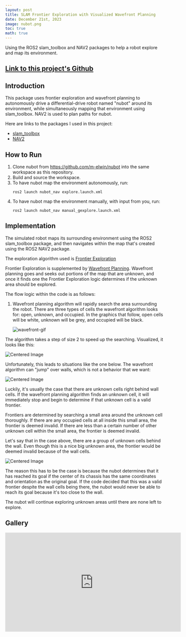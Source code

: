 ```yaml
---
layout: post
title: SLAM Frontier Exploration with Visualized Wavefront Planning
date: December 21st, 2023
image: nubot.png
toc: true
math: true
---
```

Using the ROS2 slam_toolbox and NAV2 packages to help a robot explore and map its environment.

## [Link to this project's Github](https://github.com/gjcliff/SLAM-Frontier-Exploration)

## Introduction

This package uses frontier exploration and wavefront planning to autonomously drive a differential-drive robot named "nubot"
around its environment, while simultaneously mapping that environment using slam_toolbox. NAV2 is used to plan paths for nubot.

Here are links to the packages I used in this project:
- [slam_toolbox](https://index.ros.org/p/slam_toolbox/github-SteveMacenski-slam_toolbox/#iron)
- [NAV2](https://navigation.ros.org/index.html)

## How to Run
1. Clone nubot from https://github.com/m-elwin/nubot into the same workspace as this repository.
2. Build and source the workspace.
3. To have nubot map the environment autonomously, run:
    ```
    ros2 launch nubot_nav explore.launch.xml
    ```
4. To have nubot map the environment manually, with input from you, run:
    ```
    ros2 launch nubot_nav manual_gexplore.launch.xml
    ```

## Implementation

The simulated robot maps its surrounding environment using the ROS2 slam_toolbox package, and then navigates within the map that's created using the ROS2 NAV2 package.

The exploration algorithm used is [Frontier Exploration](https://web.archive.org/web/20230531203647/http://robotfrontier.com/frontier/index.html)

Frontier Exploration is supplemented by [Wavefront Planning](https://www.cs.tufts.edu/comp/150IR/labs/wavefront.html). Wavefront planning goes and seeks out portions of the  map that are unknown, and once it finds one the Frontier Exploration logic determines if the unknown area should be explored.

The flow logic within the code is as follows:
1. Wavefront planning algorithm will rapidly search the area surrounding the robot. There are three types of cells the wavefront algorithm looks for: open, unknown, and occupied. In the graphics that follow, open cells will be white, unknown will be grey, and occupied will be black.

    ![wavefront-gif](/public/SLAM_NUBOT/wavefront.gif "wavefront gif")

The algorithm takes a step of size 2 to speed up the searching. Visualized, it looks like this:

<img src="/public/SLAM_NUBOT/wavefront_demo1.png" alt="Centered Image" style="display: block; margin: 0 auto;">

Unfortunately, this leads to situations like the one below. The wavefront algorithm can "jump" over walls, which is not a behavior that we want:

<img src="/public/SLAM_NUBOT/wavefront_demo2.png" alt="Centered Image" style="display: block; margin: 0 auto;">

Luckily, it's usually the case that there are unknown cells right behind wall cells. If the wavefront planning algorithm finds an unknown cell, it will immediately stop and begin to determine if that unknown cell is a valid frontier. 

Frontiers are determined by searching a small area around the unknown cell thoroughly. If there are any occupied cells at all inside this small area, the frontier is deemed invalid. If there are less than a certain number of other unknown cell within the small area, the frontier is deemed invalid.

Let's say that in the case above, there are a group of unknown cells behind the wall. Even though this is a nice big unknown area, the frontier would be deemed invalid because of the wall cells. 

<img src="/public/SLAM_NUBOT/wavefront_demo3.png" alt="Centered Image" style="display: block; margin: 0 auto;">

The reason this has to be the case is because the nubot determines that it has reached its goal if the center of its chassis has the same coordinates and orientation as the original goal. If the code decided that this was a valid frontier despite the wall cells being there, the nubot would never be able to reach its goal because it's too close to the wall.

The nubot will continue exploring unknown areas until there are none left to explore. 

## Gallery

<iframe width="560" height="315" src="https://www.youtube.com/embed/K1LOrBtIQ58?si=OiT6pcVKn2PE_AO2" title="YouTube video player" frameborder="0" allow="accelerometer; autoplay; clipboard-write; encrypted-media; gyroscope; picture-in-picture; web-share" allowfullscreen></iframe>
